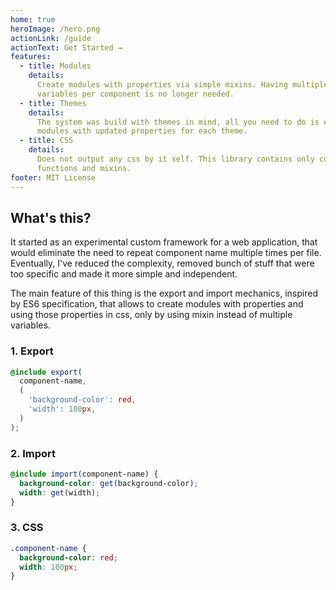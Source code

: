 ```yaml
---
home: true
heroImage: /hero.png
actionLink: /guide
actionText: Get Started →
features:
  - title: Modules
    details:
      Create modules with properties via simple mixins. Having multiple
      variables per component is no longer needed.
  - title: Themes
    details:
      The system was build with themes in mind, all you need to do is extend
      modules with updated properties for each theme.
  - title: CSS
    details:
      Does not output any css by it self. This library contains only constants,
      functions and mixins.
footer: MIT License
---
```


## What's this?

It started as an experimental custom framework for a web application, that would
eliminate the need to repeat component name multiple times per file. Eventually,
I've reduced the complexity, removed bunch of stuff that were too specific and
made it more simple and independent.

The main feature of this thing is the export and import mechanics, inspired by
ES6 specification, that allows to create modules with properties and using those
properties in css, only by using mixin instead of multiple variables.

### 1. Export

```scss
@include export(
  component-name,
  (
    'background-color': red,
    'width': 100px,
  )
);
```

### 2. Import

```scss
@include import(component-name) {
  background-color: get(background-color);
  width: get(width);
}
```

### 3. CSS

```css
.component-name {
  background-color: red;
  width: 100px;
}
```
